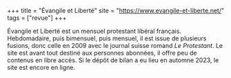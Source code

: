 +++
title = "Évangile et Liberté"
site = "https://www.evangile-et-liberte.net/"
tags = ["revue"]
+++

Évangile et Liberté est un mensuel protestant libéral français. Hebdomadaire, puis bimensuel, puis mensuel, il est issue de plusieurs fusions, donc celle en 2009 avec le journal suisse romand *Le Protestant*. Le site est avant tout destiné aux personnes abonnées, il offre peu de contenus en libre accès. Si le dépôt de bilan a eu lieu en automne 2023, le site est encore en ligne.
